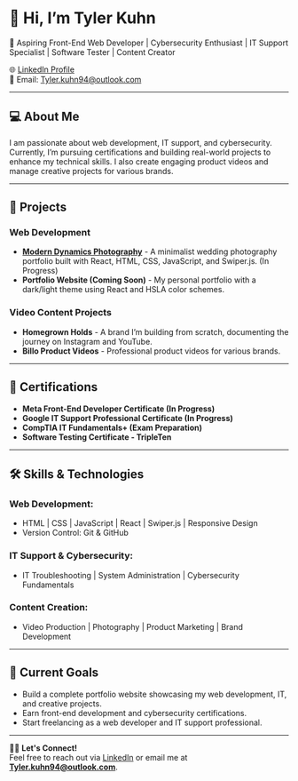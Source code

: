 # 👋 Hi, I’m Tyler Kuhn  

🎯 Aspiring Front-End Web Developer | Cybersecurity Enthusiast | IT Support Specialist | Software Tester | Content Creator  

🌐 [LinkedIn Profile](http://linkedin.com/in/iamtylerkuhn)  
📧 Email: Tyler.kuhn94@outlook.com  

---

## 💻 **About Me**  
I am passionate about web development, IT support, and cybersecurity. Currently, I’m pursuing certifications and building real-world projects to enhance my technical skills. I also create engaging product videos and manage creative projects for various brands.

---

## 🚀 **Projects**  

### **Web Development**  
- **[Modern Dynamics Photography](#)** - A minimalist wedding photography portfolio built with React, HTML, CSS, JavaScript, and Swiper.js. (In Progress)  
- **Portfolio Website (Coming Soon)** - My personal portfolio with a dark/light theme using React and HSLA color schemes.  

### **Video Content Projects**  
- **Homegrown Holds** - A brand I’m building from scratch, documenting the journey on Instagram and YouTube.  
- **Billo Product Videos** - Professional product videos for various brands.

---

## 📜 **Certifications**  
- **Meta Front-End Developer Certificate (In Progress)**  
- **Google IT Support Professional Certificate (In Progress)**  
- **CompTIA IT Fundamentals+ (Exam Preparation)**  
- **Software Testing Certificate - TripleTen**  

---

## 🛠 **Skills & Technologies**  

### **Web Development:**  
- HTML | CSS | JavaScript | React | Swiper.js | Responsive Design  
- Version Control: Git & GitHub  

### **IT Support & Cybersecurity:**  
- IT Troubleshooting | System Administration | Cybersecurity Fundamentals  

### **Content Creation:**  
- Video Production | Photography | Product Marketing | Brand Development  

---

## 🎯 **Current Goals**  
- Build a complete portfolio website showcasing my web development, IT, and creative projects.  
- Earn front-end development and cybersecurity certifications.  
- Start freelancing as a web developer and IT support professional.  

---

👨‍💻 **Let's Connect!**  
Feel free to reach out via [LinkedIn](http://linkedin.com/in/iamtylerkuhn) or email me at **Tyler.kuhn94@outlook.com**.  